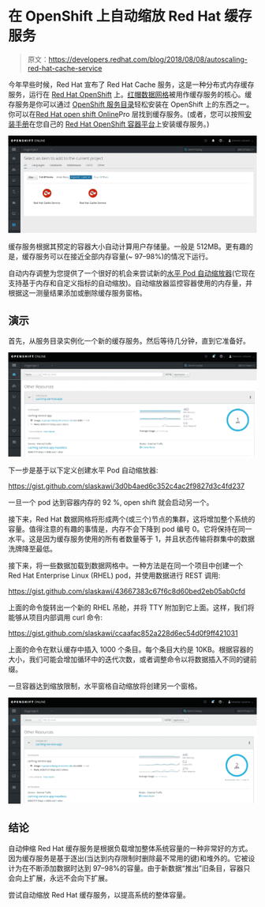 # 在 OpenShift 上自动缩放 Red Hat 缓存服务

> 原文：<https://developers.redhat.com/blog/2018/08/08/autoscaling-red-hat-cache-service>

今年早些时候，Red Hat 宣布了 Red Hat Cache 服务，这是一种分布式内存缓存服务，运行在 [Red Hat OpenShift](https://www.openshift.com/) 上。[红帽数据网格](https://developers.redhat.com/products/datagrid/overview/)被用作缓存服务的核心。缓存服务是你可以通过 [OpenShift 服务目录](https://blog.openshift.com/whats-new-in-openshift-3-7-service-catalog-and-brokers/)轻松安装在 OpenShift 上的东西之一。你可以在[Red Hat open shift Online](https://www.openshift.com/products/online/)Pro 层找到缓存服务。(或者，您可以按照[安装手册](https://github.com/jboss-container-images/datagrid-7-image/blob/datagrid-services-dev/documentation/cache-service.asciidoc#installing-red-hat-cache-service-into-service-catalog)在您自己的 [Red Hat OpenShift 容器平台](https://developers.redhat.com/products/openshift/overview/)上安装缓存服务。)

![](img/f4b74a85dbd768490334f082299e7c13.png)

缓存服务根据其预定的容器大小自动计算用户存储量。一般是 512MB。更有趣的是，缓存服务可以在接近全部内存容量(~ 97–98%)的情况下运行。

自动内存调整为您提供了一个很好的机会来尝试新的[水平 Pod 自动缩放器](https://docs.openshift.com/container-platform/3.9/dev_guide/pod_autoscaling.html)(它现在支持基于内存和自定义指标的自动缩放)。自动缩放器监控容器使用的内存量，并根据这一测量结果添加或删除缓存服务窗格。

## 演示

首先，从服务目录实例化一个新的缓存服务。然后等待几分钟，直到它准备好。

![](img/373bf0188a95e1e7572636d1b01aec56.png)

下一步是基于以下定义创建水平 Pod 自动缩放器:

https://gist.github.com/slaskawi/3d0b4aed6c352c4ac2f9827d3c4fd237

一旦一个 pod 达到容器内存的 92 %, open shift 就会启动另一个。

接下来，Red Hat 数据网格将形成两个(或三个)节点的集群，这将增加整个系统的容量。值得注意的有趣的事情是，内存不会下降到 pod 编号 0。它将保持在同一水平。这是因为缓存服务使用的所有者数量等于 1，并且状态传输将群集中的数据洗牌降至最低。

接下来，将一些数据加载到数据网格中。一种方法是在同一个项目中创建一个 Red Hat Enterprise Linux (RHEL) pod，并使用数据进行 REST 调用:

https://gist.github.com/slaskawi/43667383c67f6c8d60bed2eb05ab0cfd

上面的命令旋转出一个新的 RHEL 吊舱，并将 TTY 附加到它上面。这样，我们将能够从项目内部调用 curl 命令:

https://gist.github.com/slaskawi/ccaafac852a228d6ec54d0f9ff421031

上面的命令在默认缓存中插入 1000 个条目。每个条目大约是 10KB。根据容器的大小，我们可能会增加循环中的迭代次数，或者调整命令以将数据插入不同的键前缀。

一旦容器达到缩放限制，水平窗格自动缩放将创建另一个窗格。

![](img/5de68a646d6647f20022e23c7636bd65.png)

## 结论

自动伸缩 Red Hat 缓存服务是根据负载增加整体系统容量的一种非常好的方式。因为缓存服务是基于逐出(当达到内存限制时删除最不常用的键)和堆外的。它被设计为在不断添加数据时达到 97–98%的容量。由于新数据“推出”旧条目，容器只会向上扩展，永远不会向下扩展。

尝试自动缩放 Red Hat 缓存服务，以提高系统的整体容量。